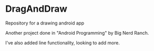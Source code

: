 # DragAndDraw
Repository for a drawing android app

Another project done in "Android Programming" by Big Nerd Ranch.

I've also added line functionality, looking to add more.
